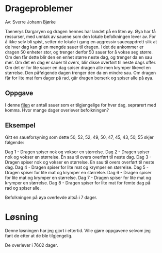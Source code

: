 # Drageproblemer
Av: Sverre Johann Bjørke

Taenerys Dargaryen og dragen hennes har landet på en liten øy. Øya har få ressurser, med unntak av sauene som den lokale befolkningen lever av. For å ikke selv bli spist, setter de lokale i gang en aggressiv saueoppdrett slik at de hver dag kan gi en mengde sauer til dragen. I det de ankommer er dragen 50 enheter stor, og trenger derfor 50 sauer for å vokse seg større. Om den får dette blir den en enhet større neste dag, og trenger da en sau mer. Om det en dag er sauer til overs, blir disse overført til neste dags offer. Om det er for lite sauer en dag spiser dragen alle men krymper likevel en størrelse. Den påfølgende dagen trenger den da en mindre sau. Om dragen får for lite mat fem dager på rad, går dragen berserk og spiser alle på øya.

## Oppgave

I denne [filen](./sau.txt) er antall sauer som er tilgjengelige for hver dag, seprarert med komma. Hvor mange dager overlever befolkningen?

## Eksempel

Gitt en saueforsyning som dette 50, 52, 52, 49, 50, 47, 45, 43, 50, 55 skjer følgende:

Dag 1 - Dragen spiser nok og vokser en størrelse.
Dag 2 - Dragen spiser nok og vokser en størrelse. En sau til overs overført til neste dag.
Dag 3 - Dragen spiser nok og vokser en størrelse. En sau til overs overført til neste dag.
Dag 4 - Dragen spiser for lite mat og krymper en størrelse.
Dag 5 - Dragen spiser for lite mat og krymper en størrelse.
Dag 6 - Dragen spiser for lite mat og krymper en størrelse.
Dag 7 - Dragen spiser for lite mat og krymper en størrelse.
Dag 8 - Dragen spiser for lite mat for femte dag på rad og spiser alle.

Befolkningen på øya overlevde altså i 7 dager.

# Løsning

Denne løsningen har jeg gjort i ettertid. Ville gjøre oppgavene selvom jeg fant de etter at de ble tilgjengelig.

De overlever i 7602 dager.